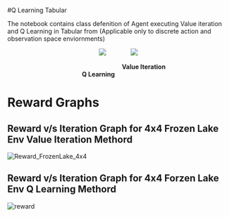 
#Q Learning Tabular

The notebook contains class defenition of Agent executing Value iteration and Q Learning in Tabular from (Applicable only to discrete action and observation space enviornments)

<p align='center'>
    <img src="https://user-images.githubusercontent.com/81060461/166107633-04a7bd23-8212-4d64-8789-6852ac535d8f.gif">
  &nbsp&nbsp&nbsp&nbsp&nbsp&nbsp&nbsp&nbsp&nbsp&nbsp&nbsp&nbsp
    <img src="https://user-images.githubusercontent.com/81060461/166107638-b8fb6950-5ac2-4a62-a4d9-059d6aa5c3c3.gif">
</p>
&nbsp&nbsp&nbsp&nbsp&nbsp&nbsp&nbsp&nbsp&nbsp&nbsp&nbsp&nbsp&nbsp&nbsp&nbsp&nbsp&nbsp&nbsp&nbsp&nbsp&nbsp&nbsp&nbsp&nbsp&nbsp&nbsp&nbsp&nbsp&nbsp&nbsp&nbsp&nbsp&nbsp&nbsp&nbsp&nbsp&nbsp&nbsp&nbsp&nbsp&nbsp&nbsp&nbsp&nbsp&nbsp&nbsp&nbsp&nbsp&nbsp&nbsp&nbsp&nbsp&nbsp&nbsp&nbsp&nbsp&nbsp&nbsp&nbsp&nbsp&nbsp&nbsp&nbsp&nbsp&nbsp <b>Value Iteration</b> &nbsp&nbsp&nbsp&nbsp&nbsp&nbsp&nbsp&nbsp&nbsp&nbsp&nbsp&nbsp&nbsp&nbsp&nbsp&nbsp&nbsp&nbsp&nbsp&nbsp&nbsp&nbsp&nbsp&nbsp&nbsp&nbsp&nbsp&nbsp&nbsp&nbsp&nbsp&nbsp&nbsp&nbsp&nbsp&nbsp&nbsp&nbsp&nbsp&nbsp&nbsp&nbsp <b>Q Learning</b>


# Reward Graphs

## Reward v/s Iteration Graph for 4x4 Frozen Lake Env Value Iteration Methord
![Reward_FrozenLake_4x4](https://user-images.githubusercontent.com/81060461/166109008-5cdc5611-da48-48ef-86ba-27621cb01e7e.svg)

## Reward v/s Iteration Graph for 4x4 Forzen Lake Env Q Learning Methord
![reward](https://user-images.githubusercontent.com/81060461/166109067-7c5ed7e5-7ba1-4626-98ad-ad27f5a1e2c5.svg)